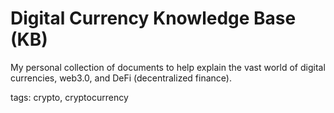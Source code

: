 # Digital Currency Knowledge Base (KB)

My personal collection of documents to help explain the vast world of digital currencies, web3.0, and DeFi (decentralized finance).

tags: crypto, cryptocurrency
